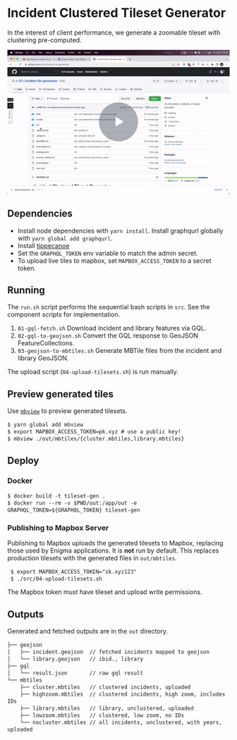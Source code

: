 # Incident Clustered Tileset Generator

In the interest of client performance, we generate a zoomable tileset with clustering pre-computed.

[![a video introducing tippecanoe](docs/tip.gif "tippecanoe introduction")](https://www.loom.com/share/44187d495b2c4c91a3a45ad0c1c4792f)


## Dependencies
- Install node dependencies with `yarn install`. Install graphqurl globally with `yarn global add graphqurl`.
- Install [tippecanoe](https://github.com/mapbox/tippecanoe#installation)
- Set the `GRAPHQL_TOKEN` env variable to match the admin secret.
- To upload live tiles to mapbox, set `MAPBOX_ACCESS_TOKEN` to a secret token.

## Running
The `run.sh` script performs the sequential bash scripts in `src`. See the component scripts for implementation.

1. `01-gql-fetch.sh` Download incident and library features via GQL.
2. `02-gql-to-geojson.sh` Convert the GQL response to GeoJSON FeatureCollections.
3. `03-geojson-to-mbtiles.sh` Generate MBTile files from the incident and library GeoJSON.

The upload script (`04-upload-tilesets.sh`) is run manually.

## Preview generated tiles
Use [`mbview`](https://github.com/mapbox/mbview) to preview generated tilesets.
```
$ yarn global add mbview
$ export MAPBOX_ACCESS_TOKEN=pk.xyz # use a public key!
$ mbview ./out/mbtiles/{cluster.mbtiles,library.mbtiles}
```

## Deploy
### Docker
```
$ docker build -t tileset-gen .
$ docker run --rm -v $PWD/out:/app/out -e GRAPHQL_TOKEN=${GRAPHQL_TOKEN} tileset-gen
```

### Publishing to Mapbox Server
Publishing to Mapbox uploads the generated tilesets to Mapbox, replacing those used by Enigma applications. It is **not** run by default. This replaces production tilesets with the generated  files in `out/mbtiles`.

```
 $ export MAPBOX_ACCESS_TOKEN="sk.xyz123"
 $ ./src/04-upload-tilesets.sh
 ```

The Mapbox token must have tileset and upload write permissions.


## Outputs
Generated and fetched outputs are in the `out` directory.
```
├── geojson
│   ├── incident.geojson  // fetched incidents mapped to geojson
│   └── library.geojson   // ibid., library
├── gql
│   └── result.json       // raw gql result
└── mbtiles
    ├── cluster.mbtiles   // clustered incidents, uploaded
    ├── highzoom.mbtiles  // clustered incidents, high zoom, includes IDs
    ├── library.mbtiles   // library, unclustered, uploaded
    ├── lowzoom.mbtiles   // clustered, low zoom, no IDs
    └── nocluster.mbtiles // all incidents, unclustered, with years, uploaded
```
